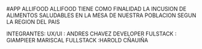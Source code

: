 #APP ALLIFOOD
ALLIFOOD TIENE COMO FINALIDAD LA INCUSION DE ALIMENTOS SALUDABLES EN LA MESA DE NUESTRA POBLACION SEGUN LA REGION DEL PAIS


INTEGRANTES:
UX/UI : ANDRES CHAVEZ 
DEVELOPER FULSTACK  : GIAMPIEER MARISCAL
FULLSTACK :HAROLD CÑAUIÑA 
